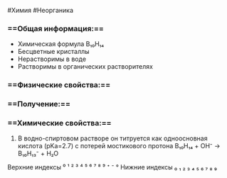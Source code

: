 #Химия #Неорганика 
### ==Общая информация:==
- Химическая формула B₁₀H₁₄
- Бесцветные кристаллы
- Нерастворимы в воде
- Растворимы в органических растворителях
### ==Физические свойства:==
### ==Получение:==
### ==Химические свойства:==
1. В водно-спиртовом растворе он титруется как одноосновная кислота (pKa=2.7) с потерей мостикового протона
B₁₀H₁₄ + OH⁻ → B₁₀H₁₃⁻ + H₂O

Верхние индексы ⁰ ¹ ² ³ ⁴ ⁵ ⁶ ⁷ ⁸ ⁹ ⁺ ⁻ °
Нижние индексы ₀ ₁ ₂ ₃ ₄ ₅ ₆ ₇ ₈ ₉ 